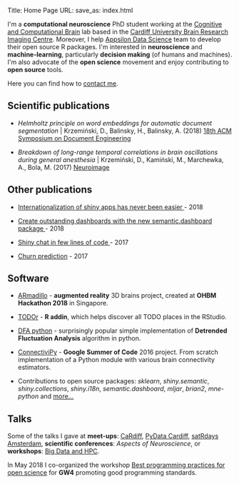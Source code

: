 Title: Home Page
URL:
save_as: index.html

I'm a **computational neuroscience** PhD student working at the <a href="http://ccbrain.org" target="_blank">Cognitive and Computational Brain</a> lab based in the <a href="https://www.cardiff.ac.uk/cardiff-university-brain-research-imaging-centre" target="_blank">Cardiff University Brain Research Imaging Centre</a>.
Moreover, I help <a href="http://appsilondatascience.com/" target="_blank">Appsilon Data Science</a> team to develop their open source R packages. I'm interested in **neuroscience** and **machine-learning**, particularly **decision making** (of humans and machines). I'm also advocate of the **open science** movement and enjoy contributing to **open source** tools.

Here you can find how to [contact me](contact.html).

## Scientific publications

- *Helmholtz principle on word embeddings for automatic document segmentation* | 
Krzemiński, D., Balinsky, H., Balinsky, A. (2018) 
<a href="http://orca.cf.ac.uk/112497/" target="_blank">18th ACM Symposium on Document Engineering</a>

- *Breakdown of long-range temporal correlations in brain oscillations during general anesthesia* | 
Krzemiński, D., Kamiński, M., Marchewka, A., Bola, M.  (2017) 
<a href="https://www.sciencedirect.com/science/article/pii/S1053811917306158" target="_blank">Neuroimage</a>

## Other publications

- <a href="https://appsilon.com/internationalization-of-shiny-apps-i18n/" target="_blank"> Internationalization of shiny apps has never been easier </a> - 2018

- <a href="https://appsilondatascience.com/create-outstanding-dashboards-with-the-new-semantic-dashboard-package/" target="_blank"> Create outstanding dashboards with the new semantic.dashboard package </a> - 2018

- <a href="https://appsilondatascience.com/shiny-chat-in-few-lines-of-code/" target="_blank"> Shiny chat in few lines of code </a> - 2017

- <a href="https://medium.com/@MLJARofficial/churn-prediction-1416339c55f" target="_blank"> Churn prediction</a> - 2017

## Software

- [ARmadillo](https://www.armadillobrain.app) - **augmented reality** 3D brains project, created at **OHBM Hackathon 2018** in Singapore.

- [TODOr](https://github.com/dokato/todor) - **R addin**, which helps discover all TODO places in the RStudio.

- [DFA python](https://github.com/dokato/dfa) - surprisingly popular simple implementation of **Detrended Fluctuation Analysis**  algorithm in python.

- [ConnectiviPy](https://github.com/dokato/connectivipy) - **Google Summer of Code** 2016 project. From scratch implementation of a Python module with various brain connectivity estimators.

- Contributions to open source packages: *sklearn*, *shiny.semantic*, *shiny.collections*, *shiny.i18n*, *semantic.dashboard*, *mljar*, *brian2*, *mne-python* and <a href="https://github.com/dokato" target="_blank">more...</a>

## Talks

Some of the talks I gave at **meet-ups**: [CaRdiff](https://www.meetup.com/Cardiff-R-User-Group/events/ddwgcnywpbdb/), [PyData Cardiff](https://www.meetup.com/PyData-Cardiff-Meetup/events/253161612/), [satRdays Amsterdam](http://amsterdam2018.satrdays.org/), **scientific conferences**: *Aspects of Neuroscience*, or **workshops**: [Big Data and HPC](https://www.cardiff.ac.uk/study/international/summer-schools/big-data-and-high-performance-computing).

In May 2018 I co-organized the workshop [Best programming practices for open science](https://sciprogramming.wordpress.com/) for **GW4** promoting good programming standards.
